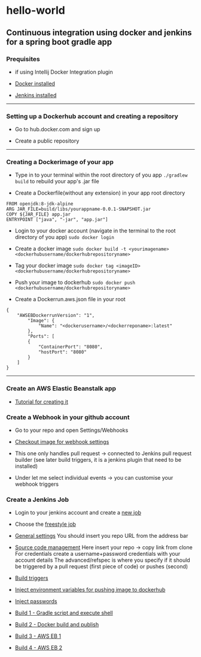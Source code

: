 # hello-world

## Continuous integration using docker and jenkins for a spring boot gradle app

### Prequisites
* if using Intellij Docker Integration plugin

* [Docker installed](https://www.digitalocean.com/community/tutorials/how-to-install-and-use-docker-on-ubuntu-16-04)

* [Jenkins installed](https://www.digitalocean.com/community/tutorials/how-to-install-jenkins-on-ubuntu-16-04)

***

### Setting up a Dockerhub account and creating a repository

* Go to hub.docker.com and sign up

* Create a public repository

***

### Creating a Dockerimage of your app

* Type in to your terminal within the root directory of you app `./gradlew build` to rebuild your app's .jar file

* Create a Dockerfile(without any extension) in your app root directory
```docker
FROM openjdk:8-jdk-alpine
ARG JAR_FILE=build/libs/yourappname-0.0.1-SNAPSHOT.jar
COPY ${JAR_FILE} app.jar
ENTRYPOINT ["java", "-jar", "app.jar"]
```
* Login to your docker account (navigate in the terminal to the root directory of you app)
`sudo docker login`

* Create a docker image `sudo docker build -t <yourimagename> <dockerhubusername/dockerhubrepositoryname>`

* Tag your docker image 
`sudo docker tag <imageID> <dockerhubusername/dockerhubrepositoryname>`

* Push your image to dockerhub
`sudo docker push <dockerhubusername/dockerhubrepositoryname>`
* Create a Dockerrun.aws.json file in your root
```docker
{
    "AWSEBDockerrunVersion": "1",
        "Image": {
            "Name": "<dockerusername>/<dockerreponame>:latest"
        },
        "Ports": [
        { 
            "ContainerPort": "8080",
            "hostPort": "8080"
        }
    ]
}
```
***

### Create an AWS Elastic Beanstalk app

* [Tutorial for creating it](https://docs.aws.amazon.com/elasticbeanstalk/latest/dg/using-features.environments.html)

### Create a Webhook in your github account

* Go to your repo and open Settings/Webhooks

* [Checkout image for webhook settings](https://github.com/Gilthanas122/hello-world/blob/master/Images/githubwebhookcut.png)

* This one only handles pull request -> connected to Jenkins pull request builder (see later build triggers, it is a jenkins plugin that need to be installed)
* Under let me select individual events -> you can customise your webhook triggers

### Create a Jenkins Job

* Login to your jenkins account and create a [new job](https://github.com/Gilthanas122/hello-world/blob/master/Images/newitemcut.jpg)

* Choose the [freestyle job](https://github.com/Gilthanas122/hello-world/blob/master/Images/newitemcut.jpg)

* [General settings](https://github.com/Gilthanas122/hello-world/blob/master/Images/githubdiscardcut.png)
      You should insert you repo URL from the address bar

* [Source code management](https://github.com/Gilthanas122/hello-world/blob/master/Images/githubrepocut.png)
     Here insert your repo -> copy link from clone
     For credentials create a username+password credentials with your account details
     The advanced/refspec is where you specify if it should be triggered by a pull request (first piece of code) or pushes (second)

* [Build triggers](https://github.com/Gilthanas122/hello-world/blob/master/Images/gitpullrequestczt.png)

* [Inject environment variables for pushing image to dockerhub](https://github.com/Gilthanas122/hello-world/blob/master/Images/injectpasscut.png)

* [Inject passwords](https://github.com/Gilthanas122/hello-world/blob/master/Images/injectpass.png)

* [Build 1 - Gradle script and execute shell](https://github.com/Gilthanas122/hello-world/blob/master/Images/build1cut.png)

* [Build 2 - Docker build and publish](https://github.com/Gilthanas122/hello-world/blob/master/Images/build3.png)

* [Build 3 - AWS EB 1](https://github.com/Gilthanas122/hello-world/blob/master/Images/build4aws1.png)

* [Build 4 - AWS EB 2](https://github.com/Gilthanas122/hello-world/blob/master/Images/build5aws2.png)

